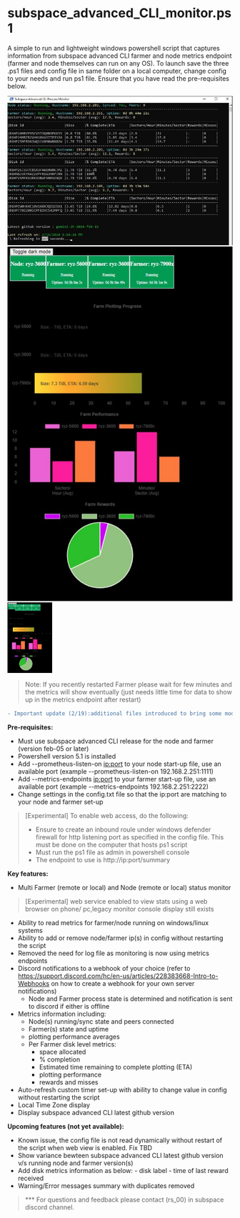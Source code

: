# subspace_advanced_CLI_monitor.ps1
A simple to run and lightweight windows powershell script that captures information from subspace advanced CLI farmer and node metrics endpoint (farmer and node themselves can run on any OS).
To launch save the three .ps1 files and config file in same folder on a local computer, change config to your needs and run ps1 file. Ensure that you have read the pre-requisites below.

![console sample image: ](https://github.com/irbujam/images/blob/main/ss_console_sample.JPG)
![web sample image: ](https://github.com/irbujam/images/blob/main/ss_web_sample.JPG)
<img src="https://github.com/irbujam/images/blob/main/ss_web_sample.JPG" width="100" hieght="125" />

> Note: If you recently restarted Farmer please wait for few minutes and the metrics will show eventually (just needs little time for data to show up in the metrics endpoint after restart)
```diff
- Important update (2/19):additional files introduced to bring some modularity , also slight changes to config file
```
**Pre-requisites:**
- Must use subspace advanced CLI release for the node and farmer (version feb-05 or later)
- Powershell version 5.1 is installed
- Add --prometheus-listen-on <ip:port> to your node start-up file, use an available port (example --prometheus-listen-on 192.168.2.251:1111)  
- Add --metrics-endpoints <ip:port> to your farmer start-up file, use an available port (example --metrics-endpoints 192.168.2.251:2222)
- Change settings in the config.txt file so that the ip:port are matching to your node and farmer set-up

> [Experimental] To enable web access, do the following:
> - Ensure to create an inbound roule under windows defender firewall for http listening port as specified in the config file. This must be done on the computer that hosts ps1 script
> - Must run the ps1 file as admin in powershell console
> - The endpoint to use is http://ip:port/summary



**Key features:**
  - Multi Farmer (remote or local) and Node (remote or local) status monitor
  
> [Experimental] web service enabled to view stats using a web browser on phone/ pc,legacy monitor console display still exists
  
  - Ability to read metrics for farmer/node running on windows/linux systems
  - Ability to add or remove node/farmer ip(s) in config without restarting the script
  - Removed the need for log file as monitoring is now using metrics endpoints
  - Discord notifications to a webhook of your choice (refer to https://support.discord.com/hc/en-us/articles/228383668-Intro-to-Webhooks on how to create a webhook for your own server notifications)
      - Node and Farmer process state is determined and notification is sent to discord if either is offline
  - Metrics information including:
      - Node(s) running/sync state and peers connected
      - Farmer(s) state and uptime
      - plotting performance averages 
      - Per Farmer disk level metrics:
          - space allocated
          - % completion 
          - Estimated time remaining to complete plotting (ETA)
          - plotting performance
          - rewards and misses
  - Auto-refresh custom timer set-up with ability to change value in config without restarting the script
  - Local Time Zone display
  - Display subspace advanced CLI latest github version
  
**Upcoming features (not yet available):**
  - Known issue, the config file is not read dynamically without restart of the script when web view is enabled. Fix TBD
  - Show variance bewteen subspace advanced CLI latest github version v/s running node and farmer version(s)
  - Add disk metrics information as below:
          - disk label
          - time of last reward received
  - Warning/Error messages summary with duplicates removed

>*** For questions and feedback please contact (rs_00) in subspace discord channel.

